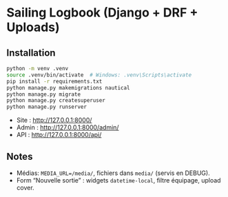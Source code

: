 
# Sailing Logbook (Django + DRF + Uploads)

## Installation
```bash
python -m venv .venv
source .venv/bin/activate  # Windows: .venv\Scripts\activate
pip install -r requirements.txt
python manage.py makemigrations nautical
python manage.py migrate
python manage.py createsuperuser
python manage.py runserver
```
- Site : http://127.0.0.1:8000/
- Admin : http://127.0.0.1:8000/admin/
- API : http://127.0.0.1:8000/api/

## Notes
- Médias: `MEDIA_URL=/media/`, fichiers dans `media/` (servis en DEBUG).
- Form “Nouvelle sortie” : widgets `datetime-local`, filtre équipage, upload cover.

